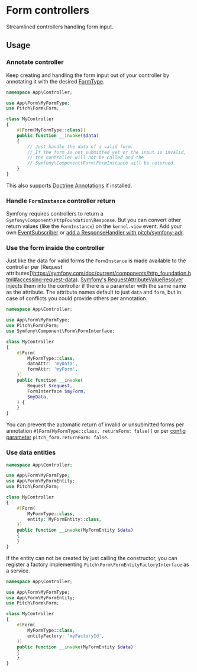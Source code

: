 # Form controllers

Streamlined controllers handling form input.

## Usage

### Annotate controller

Keep creating and handling the form input out of your controller by annotating it with the desired [FormType](https://symfony.com/doc/current/forms.html#creating-form-classes).

```php
namespace App\Controller;

use App\Form\MyFormType;
use Pitch\Form\Form;

class MyController
{
    #[Form(MyFormType::class)]
    public function __invoke($data)
    {
        // Just handle the data of a valid form.
        // If the form is not submitted yet or the input is invalid,
        // the controller will not be called and the
        // Symfony\Component\Form\FormInstance will be returned.
    }
}
```

This also supports [Doctrine Annotations](https://github.com/doctrine/annotations/) if installed.

### Handle `FormInstance` controller return

Symfony requires controllers to return a `Symfony\Component\HttpFoundation\Response`.
But you can convert other return values (like the `FormInstance`) on the `kernel.view` event.
Add your own [EventSubscriber](https://symfony.com/doc/current/event_dispatcher.html#creating-an-event-subscriber)
or [add a ResponseHandler with pitch/symfony-adr](https://github.com/ph-fritsche/symfony-adr#turn-controller-into-action).

### Use the form inside the controller

Just like the data for valid forms the `FormInstance` is made available to the controller per [Request attributes])https://symfony.com/doc/current/components/http_foundation.html#accessing-request-data).
[Symfony's RequestAttributeValueResolver](https://symfony.com/doc/current/controller/argument_value_resolver.html#built-in-value-resolvers) injects them into the controller if there is a parameter with the same name as the attribute.
The attribute names default to just `data` and `form`, but in case of conflicts you could provide others per annotation.

```php
namespace App\Controller;

use App\Form\MyFormType;
use Pitch\Form\Form;
use Symfony\Component\Form\FormInterface;

class MyController
{
    #[Form(
        MyFormType::class,
        dataAttr: 'myData',
        formAttr: 'myForm',
    )]
    public function __invoke(
        Request $request,
        FormInterface $myForm,
        $myData,
    ) {
    }
}
```

You can prevent the automatic return of invalid or unsubmitted forms per annotation `#[Form(MyFormType::class, returnForm: false)]` or per [config parameter](https://symfony.com/doc/current/configuration.html#configuration-parameters) `pitch_form.returnForm: false`.

### Use data entities

```php
namespace App\Controller;

use App\Form\MyFormType;
use App\Form\MyFormEntity;
use Pitch\Form\Form;

class MyController
{
    #[Form(
        MyFormType::class,
        entity: MyFormEntity::class,
    )]
    public function __invoke(MyFormEntity $data)
    {
    }
}
```

If the entity can not be created by just calling the constructor, you can register a factory implementing `Pitch\Form\FormEntityFactoryInterface` as a service.

```php
namespace App\Controller;

use App\Form\MyFormType;
use App\Form\MyFormEntity;
use Pitch\Form\Form;

class MyController
{
    #[Form(
        MyFormType::class,
        entityFactory: 'myFactoryId',
    )]
    public function __invoke(MyFormEntity $data)
    {
    }
}
```
